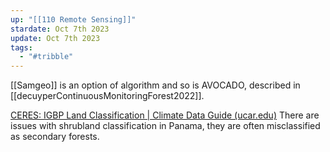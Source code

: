 ```yaml
---
up: "[[110 Remote Sensing]]"
stardate: Oct 7th 2023
update: Oct 7th 2023
tags:
  - "#tribble"
---
```

[[Samgeo]] is an option of algorithm
and so is AVOCADO, described in [[decuyperContinuousMonitoringForest2022]].


[CERES: IGBP Land Classification | Climate Data Guide (ucar.edu)](https://climatedataguide.ucar.edu/climate-data/ceres-igbp-land-classification)
There are issues with shrubland classification in Panama, they are often misclassified as secondary forests.